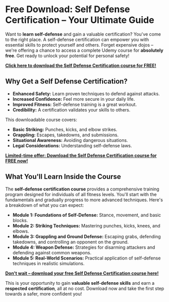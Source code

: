 # Free Download: Self Defense Certification – Your Ultimate Guide

Want to **learn self-defense** and gain a valuable certification? You've come to the right place. A self-defense certification can empower you with essential skills to protect yourself and others. Forget expensive dojos – we're offering a chance to access a complete Udemy course for **absolutely free**. Get ready to unlock your potential for personal safety!

[**Click here to download the Self Defense Certification course for FREE!**](https://udemywork.com/self-defense-certification)

## Why Get a Self Defense Certification?

*   **Enhanced Safety:** Learn proven techniques to defend against attacks.
*   **Increased Confidence:** Feel more secure in your daily life.
*   **Improved Fitness:** Self-defense training is a great workout.
*   **Credibility:** A certification validates your skills to others.

This downloadable course covers:

*   **Basic Striking:** Punches, kicks, and elbow strikes.
*   **Grappling:** Escapes, takedowns, and submissions.
*   **Situational Awareness:** Avoiding dangerous situations.
*   **Legal Considerations:** Understanding self-defense laws.

[**Limited-time offer: Download the Self Defense Certification course for FREE now!**](https://udemywork.com/self-defense-certification)

## What You'll Learn Inside the Course

The **self-defense certification course** provides a comprehensive training program designed for individuals of all fitness levels. You'll start with the fundamentals and gradually progress to more advanced techniques. Here's a breakdown of what you can expect:

*   **Module 1: Foundations of Self-Defense:** Stance, movement, and basic blocks.
*   **Module 2: Striking Techniques:** Mastering punches, kicks, knees, and elbows.
*   **Module 3: Grappling and Ground Defense:** Escaping grabs, defending takedowns, and controlling an opponent on the ground.
*   **Module 4: Weapon Defense:** Strategies for disarming attackers and defending against common weapons.
*   **Module 5: Real-World Scenarios:** Practical application of self-defense techniques in realistic simulations.

[**Don't wait – download your free Self Defense Certification course here!**](https://udemywork.com/self-defense-certification)

This is your opportunity to gain **valuable self-defense skills** and earn a **respected certification**, all at no cost. Download now and take the first step towards a safer, more confident you!
